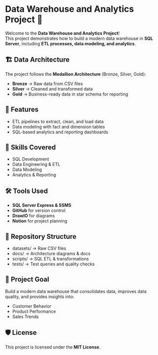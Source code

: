 # Data Warehouse and Analytics Project 🚀  

Welcome to the **Data Warehouse and Analytics Project**!  
This project demonstrates how to build a modern data warehouse in **SQL Server**, including **ETL processes, data modeling, and analytics**.  

## 🏗️ Data Architecture  
The project follows the **Medallion Architecture** (Bronze, Silver, Gold):  
- **Bronze** → Raw data from CSV files  
- **Silver** → Cleaned and transformed data  
- **Gold** → Business-ready data in star schema for reporting  

## 📖 Features  
- ETL pipelines to extract, clean, and load data  
- Data modeling with fact and dimension tables  
- SQL-based analytics and reporting dashboards  

## 🎯 Skills Covered  
- SQL Development  
- Data Engineering & ETL  
- Data Modeling  
- Analytics & Reporting  

## 🛠️ Tools Used  
- **SQL Server Express & SSMS**  
- **GitHub** for version control  
- **DrawIO** for diagrams  
- **Notion** for project planning  

## 📂 Repository Structure  
- datasets/ -> Raw CSV files
- docs/ -> Architecture diagrams & docs
- scripts/ -> SQL ETL & transformations
- tests/ -> Test queries and quality checks

## 🚀 Project Goal  
Build a modern data warehouse that consolidates data, improves data quality, and provides insights into:  
- Customer Behavior  
- Product Performance  
- Sales Trends  

## 🛡️ License  
This project is licensed under the **MIT License**.  

